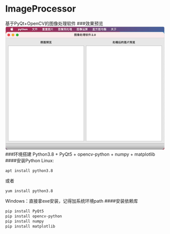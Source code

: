 # ImageProcessor
基于PyQt+OpenCV的图像处理软件
###效果预览
![](preview.png)
###环境搭建
Python3.8 + PyQt5 + opencv-python + numpy + matplotlib
####安装Python
Linux:<br>
```
apt install python3.8 
```
或者
```
yum install python3.8
```
Windows：直接拿exe安装，记得加系统环境path
####安装依赖库
```
pip install PyQt5
pip install opencv-python
pip install numpy
pip install matplotlib
```
